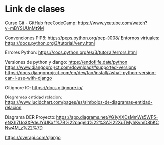 # Link de clases 

Curso Git - GitHub freeCodeCamp: https://www.youtube.com/watch?v=mBYSUUnMt9M

Convenciones PIP8: https://peps.python.org/pep-0008/
Entornos virtuales: https://docs.python.org/3/tutorial/venv.html

Errores Python: https://docs.python.org/es/3/tutorial/errors.html

Versiones de python y django:
https://endoflife.date/python
https://www.djangoproject.com/download/#supported-versions
https://docs.djangoproject.com/en/dev/faq/install/#what-python-version-can-i-use-with-django

Gitignore IO: https://docs.gitignore.io/

Diagramas entidad relacion: https://www.lucidchart.com/pages/es/simbolos-de-diagramas-entidad-relacion

Diagrama DER Proyecto: https://app.diagrams.net/#G1yXXDsMmWs5WF5-eNXh7Uo3XPdeJYiUKx#%7B%22pageId%22%3A%22XuTMyhKvmD8bKCNw4M_z%22%7D

https://overapi.com/django